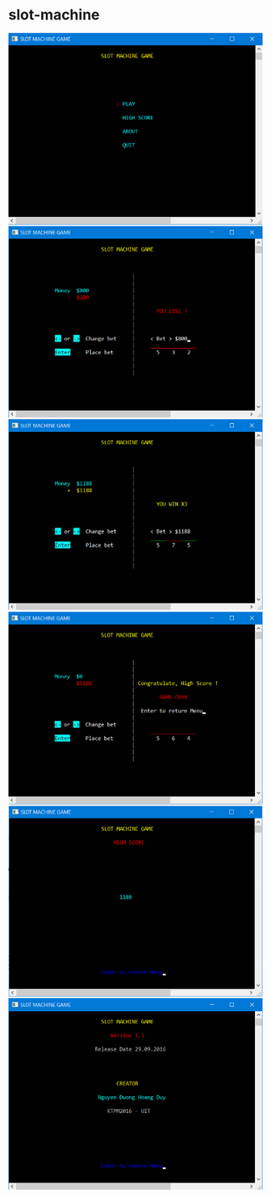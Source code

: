 # slot-machine

![](https://github.com/duyndh/game-slot-machine/blob/master/resources/menu.png)
![](https://github.com/duyndh/game-slot-machine/blob/master/resources/gameplay0.png)
![](https://github.com/duyndh/game-slot-machine/blob/master/resources/gameplay1.png)
![](https://github.com/duyndh/game-slot-machine/blob/master/resources/win.png)
![](https://github.com/duyndh/game-slot-machine/blob/master/resources/highscore.png)
![](https://github.com/duyndh/game-slot-machine/blob/master/resources/about.png)
